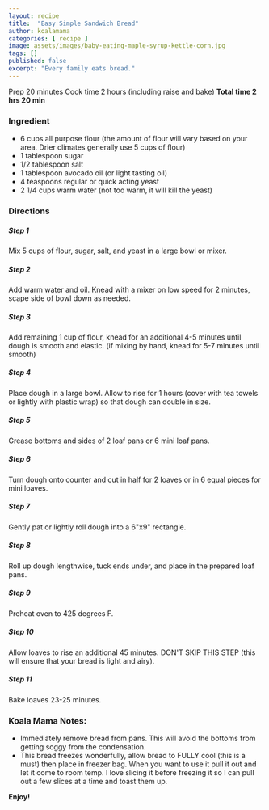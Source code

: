 ```yaml
---
layout: recipe
title:  "Easy Simple Sandwich Bread"
author: koalamama
categories: [ recipe ]
image: assets/images/baby-eating-maple-syrup-kettle-corn.jpg
tags: []
published: false
excerpt: "Every family eats bread."
---
```


Prep 20 minutes
Cook time 2 hours (including raise and bake)
**Total time 2 hrs 20 min**

### Ingredient

- 6 cups all purpose flour (the amount of flour will vary based on your area. Drier climates generally use 5 cups of flour)
- 1 tablespoon sugar 
- 1/2 tablespoon salt 
- 1 tablespoon avocado oil (or light tasting oil) 
- 4 teaspoons regular or quick acting yeast 
- 2 1/4 cups warm water (not too warm, it will kill the yeast) 


### Directions

<h5 class="mb-1">Step 1</h5>
Mix 5 cups of flour, sugar, salt, and yeast in a large bowl or mixer.

<h5 class="mb-1">Step 2</h5>
Add warm water and oil. Knead with a mixer on low speed for 2 minutes, scape side of bowl down as needed.

<h5 class="mb-1">Step 3</h5>
Add remaining 1 cup of flour, knead for an additional 4-5 minutes until dough is smooth and elastic. (if mixing by hand, knead for 5-7 minutes until smooth) 

<h5 class="mb-1">Step 4</h5>
Place dough in a large bowl. Allow to rise for 1 hours (cover with tea towels or lightly with plastic wrap) so that dough can double in size.

<h5 class="mb-1">Step 5</h5>
Grease bottoms and sides of 2 loaf pans or 6 mini loaf pans.

<h5 class="mb-1">Step 6</h5>
Turn dough onto counter and cut in half for 2 loaves or in 6 equal pieces for mini loaves.

<h5 class="mb-1">Step 7</h5>
Gently pat or lightly roll dough into a 6"x9" rectangle.

<h5 class="mb-1">Step 8</h5>
Roll up dough lengthwise, tuck ends under, and place in the prepared loaf pans.

<h5 class="mb-1">Step 9</h5>
Preheat oven to 425 degrees F.

<h5 class="mb-1">Step 10</h5>
Allow loaves to rise an additional 45 minutes. DON'T SKIP THIS STEP (this will ensure that your bread is light and airy).

<h5 class="mb-1">Step 11</h5>
Bake loaves 23-25 minutes.


### Koala Mama Notes:
- Immediately remove bread from pans. This will avoid the bottoms from getting soggy from the condensation. 
- This bread freezes wonderfully, allow bread to FULLY cool (this is a must) then place in freezer bag. When you want to use it pull it out and let it come to room temp. I love slicing it before freezing it so I can pull out a few slices at a time and toast them up. 


**Enjoy!**
